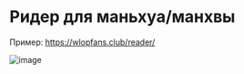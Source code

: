 # Ридер для маньхуа/манхвы
Пример: https://wlopfans.club/reader/
 
![image](![image](https://user-images.githubusercontent.com/55553104/127928647-c7a0ef6f-6312-4b2c-bb65-b75b6718c538.png))
